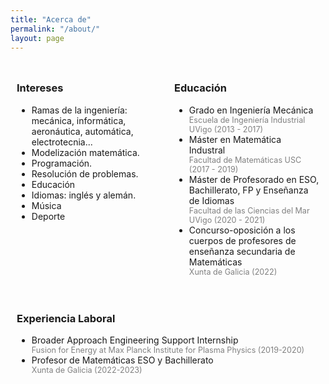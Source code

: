 ```yaml
---
title: "Acerca de"
permalink: "/about/"
layout: page
---
```


<div style="display: flex; flex-wrap: wrap;">
    <div style="flex: 33%; padding: 10px;">
        <h3> Intereses </h3>
        <ul>
          <li>Ramas de la ingeniería: mecánica, informática, aeronáutica, automática, electrotecnia...</li>
          <li>Modelización matemática. </li>
          <li>Programación.</li>
          <li>Resolución de problemas.</li>
          <li>Educación</li>
          <li>Idiomas: inglés y alemán. </li>
          <li>Música</li>
          <li>Deporte</li>
        </ul>
    </div>
    <div style="flex: 33%; padding: 10px;">
        <h3> Educación </h3>
        <ul>
          <li>Grado en Ingeniería Mecánica</li>
           <div style="color: gray; font-size: 0.9em;">Escuela de Ingeniería Industrial UVigo (2013 - 2017)</div>
          <li>Máster en Matemática Industral</li>
          <div style="color: gray; font-size: 0.9em;">Facultad de Matemáticas USC (2017 - 2019)</div>
          <li>Máster de Profesorado en ESO, Bachillerato, FP y Enseñanza de Idiomas</li>
          <div style="color: gray; font-size: 0.9em;">Facultad de las Ciencias del Mar UVigo (2020 - 2021)</div>
          <li>Concurso-oposición a los cuerpos de profesores de enseñanza secundaria de Matemáticas</li>
          <div style="color: gray; font-size: 0.9em;">Xunta de Galicia (2022)</div>        
        </ul>     
    </div>
    <div style="flex: 33%; padding: 10px;">
        <h3>Experiencia Laboral</h3>
        <ul>
          <li>Broader Approach Engineering Support Internship</li>
          <div style="color: gray; font-size: 0.9em;">Fusion for Energy at Max Planck Institute for Plasma Physics (2019-2020)</div>
          <li>Profesor de Matemáticas ESO y Bachillerato</li>
          <div style="color: gray; font-size: 0.9em;">Xunta de Galicia (2022-2023)</div>
        </ul>       
    </div>
</div>
